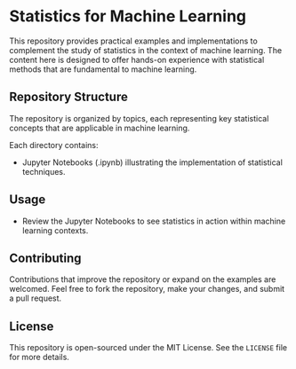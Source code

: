 # Statistics for Machine Learning

This repository provides practical examples and implementations to complement the study of statistics in the context of machine learning. The content here is designed to offer hands-on experience with statistical methods that are fundamental to machine learning.

## Repository Structure

The repository is organized by topics, each representing key statistical concepts that are applicable in machine learning.

Each directory contains:

- Jupyter Notebooks (.ipynb) illustrating the implementation of statistical techniques.

## Usage

- Review the Jupyter Notebooks to see statistics in action within machine learning contexts.

## Contributing

Contributions that improve the repository or expand on the examples are welcomed. Feel free to fork the repository, make your changes, and submit a pull request.

## License

This repository is open-sourced under the MIT License. See the `LICENSE` file for more details.
